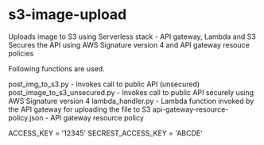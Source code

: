 # s3-image-upload
Uploads image to S3 using Serverless stack - API gateway, Lambda and S3
Secures the API using AWS Signature version 4 and API gateway resouce policies

Following functions are used. 

post_img_to_s3.py - Invokes call to public API (unsecured)
post_image_to_s3_unsecured.py - Invokes call to public API securely using AWS Signature version 4
lambda_handler.py - Lambda function invoked by the API gateway for uploading the file to S3
api-gateway-resource-policy.json - API gateway resource policy

ACCESS_KEY = '12345'
SECREST_ACCESS_KEY = 'ABCDE'

 
 
